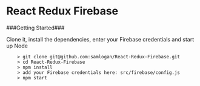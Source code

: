 # React Redux Firebase

###Getting Started###

Clone it, install the dependencies, enter your Firebase credentials and start up Node

```
	> git clone git@github.com:samlogan/React-Redux-Firebase.git
	> cd React-Redux-Firebase
	> npm install
	> add your Firebase credentials here: src/firebase/config.js
	> npm start
```
